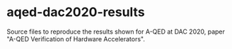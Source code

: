 # aqed-dac2020-results
Source files to reproduce the results shown for A-QED at DAC 2020, paper "A-QED Verification of Hardware Accelerators".

